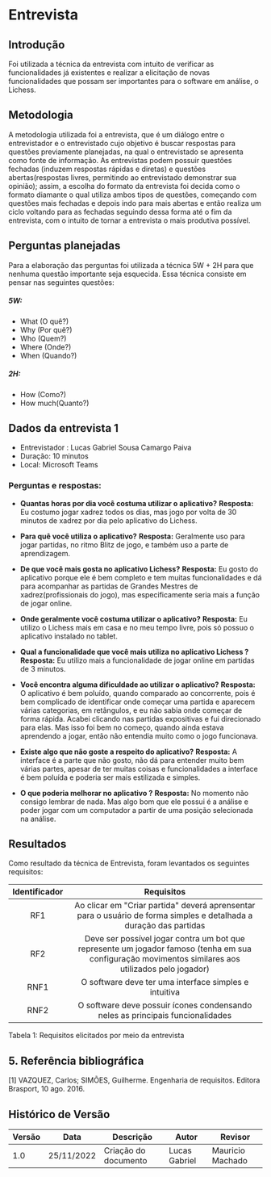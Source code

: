 # Entrevista

## Introdução

Foi utilizada a técnica da entrevista com intuito de verificar as funcionalidades já existentes e realizar a elicitação de novas funcionalidades que possam ser importantes para o software em análise, o Lichess.

## Metodologia

 A metodologia utilizada foi a entrevista, que é um diálogo entre o entrevistador e o entrevistado cujo objetivo é buscar respostas para questões previamente planejadas, na qual o entrevistado se apresenta como fonte de informação. As entrevistas podem possuir questões fechadas (induzem respostas rápidas e diretas) e questões abertas(respostas livres, permitindo ao entrevistado demonstrar sua opinião); assim, a escolha do formato da entrevista foi decida como o formato diamante o qual utiliza ambos tipos de questões, começando com questões mais fechadas e depois indo para mais abertas e então realiza um ciclo voltando para as fechadas seguindo dessa forma até o fim da entrevista, com o intuito de tornar a entrevista o mais produtiva possível.
 
 ## Perguntas planejadas
 
 Para a elaboração das perguntas foi utilizada a técnica 5W + 2H para que nenhuma questão importante seja esquecida. Essa técnica consiste em pensar nas seguintes questões:
 
##### 5W:
- What (O quê?)
- Why (Por quê?)
- Who (Quem?)
- Where (Onde?)
- When (Quando?)
##### 2H:
- How (Como?)
- How much(Quanto?)

## Dados da entrevista 1

- Entrevistador : Lucas Gabriel Sousa Camargo Paiva
- Duração: 10 minutos
- Local: Microsoft Teams 
 
### Perguntas e respostas:

- **Quantas horas por dia você costuma utilizar o aplicativo?**
 **Resposta:** Eu costumo jogar xadrez todos os dias, mas jogo por volta de 30 minutos de xadrez por dia pelo aplicativo do Lichess.

 
- **Para quê você utiliza o aplicativo?**
**Resposta:** Geralmente uso para jogar partidas, no ritmo Blitz de jogo, e também uso a parte de aprendizagem.


- **De que você mais gosta no aplicativo Lichess?**
**Resposta:** Eu gosto do aplicativo porque ele é bem completo e tem muitas funcionalidades e dá para acompanhar as partidas de Grandes Mestres de xadrez(profissionais do jogo), mas especificamente seria mais a função de jogar online.


- **Onde geralmente você costuma utilizar o aplicativo?**
**Resposta:** Eu utilizo o Lichess mais em casa e no meu tempo livre, pois só possuo o aplicativo instalado no tablet.


- **Qual a funcionalidade que você mais utiliza no aplicativo Lichess ?**
**Resposta:** Eu utilizo mais a funcionalidade de jogar online em partidas de 3 minutos.


- **Você encontra alguma dificuldade ao utilizar o aplicativo?**
**Resposta:**  O aplicativo é bem poluído, quando comparado ao concorrente, pois é bem complicado de identificar onde começar uma partida e aparecem várias categorias, em retângulos, e eu não sabia onde começar de forma rápida. Acabei clicando nas partidas expositivas e fui direcionado para elas. Mas isso foi bem no começo, quando ainda estava aprendendo a jogar, então não entendia muito como o jogo funcionava.

- **Existe algo que não goste a respeito do aplicativo?**
**Resposta:**  A interface é a parte que não gosto, não dá para entender muito bem várias partes, apesar de ter muitas coisas e funcionalidades a interface é bem poluída e poderia ser mais estilizada e simples.


- **O que poderia melhorar no aplicativo ?** 
**Resposta:**  No momento não consigo lembrar de nada. Mas algo bom que ele possui é a análise e poder jogar com um computador a partir de uma posição selecionada na análise.

## Resultados 

Como resultado da técnica de Entrevista, foram levantados os seguintes requisitos:

| Identificador |                                                                     Requisitos                                                                      |
| :-----------: | :-------------------------------------------------------------------------------------------------------------------------------------------------: |
|      RF1      |                 Ao clicar em "Criar partida" deverá aprensentar para o usuário de forma simples e detalhada a duração das partidas                  |
|      RF2      | Deve ser possível jogar contra um bot que represente um jogador famoso (tenha em sua configuração movimentos similares aos utilizados pelo jogador) |
|     RNF1      |                                                O software deve ter uma interface simples e intuitiva                                                |
|     RNF2      |                                   O software deve possuir ícones condensando neles as principais funcionalidades                                    |

Tabela 1: Requisitos elicitados por meio da entrevista

## 5. Referência bibliográfica
[1] VAZQUEZ, Carlos; SIMÕES, Guilherme. Engenharia de requisitos. Editora Brasport, 10 ago. 2016.

## Histórico de Versão

| Versão | Data       | Descrição            | Autor         | Revisor          |
| ------ | ---------- | -------------------- | ------------- | ---------------- |
| 1.0    | 25/11/2022 | Criação do documento | Lucas Gabriel | Mauricio Machado |




